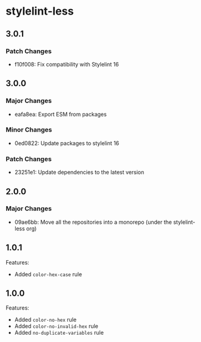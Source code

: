 # stylelint-less

## 3.0.1

### Patch Changes

- f10f008: Fix compatibility with Stylelint 16

## 3.0.0

### Major Changes

- eafa8ea: Export ESM from packages

### Minor Changes

- 0ed0822: Update packages to stylelint 16

### Patch Changes

- 23251e1: Update dependencies to the latest version

## 2.0.0

### Major Changes

- 09ae6bb: Move all the repositories into a monorepo (under the stylelint-less org)

## 1.0.1

Features:

- Added `color-hex-case` rule

## 1.0.0

Features:

- Added `color-no-hex` rule
- Added `color-no-invalid-hex` rule
- Added `no-duplicate-variables` rule
